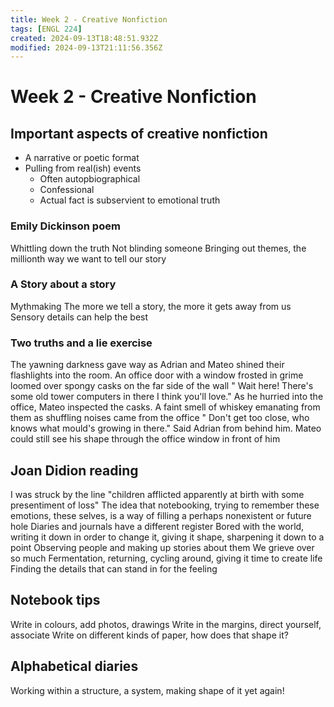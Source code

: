 ```yaml
---
title: Week 2 - Creative Nonfiction
tags: [ENGL 224]
created: 2024-09-13T18:48:51.932Z
modified: 2024-09-13T21:11:56.356Z
---
```


# Week 2 - Creative Nonfiction


## Important aspects of creative nonfiction
- A narrative or poetic format
- Pulling from real(ish) events
	- Often autopbiographical
	- Confessional
	- Actual fact is subservient to emotional truth

### Emily Dickinson poem
Whittling down the truth
Not blinding someone
Bringing out themes, the millionth way we want to tell our story

### A Story about a story
Mythmaking
The more we tell a story, the more it gets away from us
Sensory details can help the best

### Two truths and a lie exercise
The yawning darkness gave way as Adrian and Mateo shined their flashlights into the room. An office door with a window frosted in grime loomed over spongy casks on the far side of the wall
" Wait here! There's some old tower computers in there I think you'll love."
As he hurried into the office, Mateo inspected the casks. A faint smell of whiskey emanating from them as shuffling noises came from the office
" Don't get too close, who knows what mould's growing in there." Said Adrian from behind him.
Mateo could still see his shape through the office window in front of him

## Joan Didion reading
I was struck by the line "children afflicted apparently at birth with some presentiment of loss"
The idea that notebooking, trying to remember these emotions, these selves, is a way of filling a perhaps nonexistent or future hole
Diaries and journals have a different register
Bored with the world, writing it down in order to change it, giving it shape, sharpening it down to a point
Observing people and making up stories about them
We grieve over so much
Fermentation, returning, cycling around, giving it time to create life
Finding the details that can stand in for the feeling

## Notebook tips
Write in colours, add photos, drawings
Write in the margins, direct yourself, associate
Write on different kinds of paper, how does that shape it?

## Alphabetical diaries
Working within a structure, a system, making shape of it yet again!


